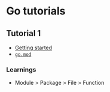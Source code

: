 # Go tutorials

## Tutorial 1

- [Getting started](https://go.dev/doc/tutorial/getting-started)
- [`go.mod`](https://go.dev/ref/mod)

### Learnings

- Module > Package > File > Function
